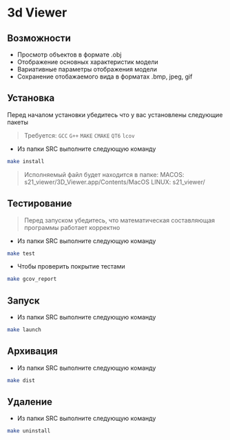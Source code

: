 ﻿# 3d Viewer

 ## Возможности

- Просмотр объектов в формате .obj
- Отображение основных характеристик модели
- Вариативные параметры отображения модели
- Сохранение отобажаемого вида в форматах .bmp, jpeg, gif

## Установка

Перед началом установки убедитесь что у вас установлены следующие пакеты

> Требуется: `GCC` `G++` `MAKE` `CMAKE` `QT6` `lcov`
 
- Из папки SRC выполните следующую команду 
```sh
make install
```
> Исполняемый файл будет находится в папке:
MACOS: s21_viewer/3D_Viewer.app/Contents/MacOS
LINUX: s21_viewer/

## Тестирование
> Перед запуском убедитесь, что математическая составляющая программы работает корректно
- Из папки SRC выполните следующую команду 
```sh
make test
```
- Чтобы проверить покрытие тестами
```sh
make gcov_report
```
## Запуск

- Из папки SRC выполните следующую команду 
```sh
make launch
```

## Архивация

- Из папки SRC выполните следующую команду
```sh
make dist
```

## Удаление

- Из папки SRC выполните следующую команду
```sh
make uninstall
```
